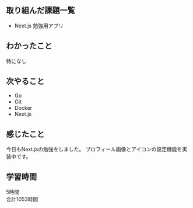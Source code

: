 ## 取り組んだ課題一覧
- Next.js 勉強用アプリ

## わかったこと
特になし

## 次やること
- Go
- Git
- Docker
- Next.js

## 感じたこと
今日もNext.jsの勉強をしました。
プロフィール画像とアイコンの設定機能を実装中です。


## 学習時間
5時間<br />
合計1053時間
